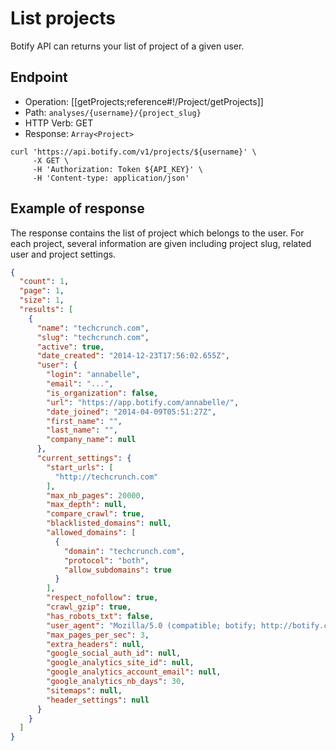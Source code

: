 # List projects

Botify API can returns your list of project of a given user.

## Endpoint

- Operation: [[getProjects;reference#!/Project/getProjects]]
- Path: `analyses/{username}/{project_slug}`
- HTTP Verb: GET
- Response: `Array<Project>`

```SH
curl 'https://api.botify.com/v1/projects/${username}' \
     -X GET \
     -H 'Authorization: Token ${API_KEY}' \
     -H 'Content-type: application/json'
```

## Example of response
The response contains the list of project which belongs to the user. For each project, several information are given including project slug, related user and project settings.

```JSON
{
  "count": 1,
  "page": 1,
  "size": 1,
  "results": [
    {
      "name": "techcrunch.com",
      "slug": "techcrunch.com",
      "active": true,
      "date_created": "2014-12-23T17:56:02.655Z",
      "user": {
        "login": "annabelle",
        "email": "...",
        "is_organization": false,
        "url": "https://app.botify.com/annabelle/",
        "date_joined": "2014-04-09T05:51:27Z",
        "first_name": "",
        "last_name": "",
        "company_name": null
      },
      "current_settings": {
        "start_urls": [
          "http://techcrunch.com"
        ],
        "max_nb_pages": 20000,
        "max_depth": null,
        "compare_crawl": true,
        "blacklisted_domains": null,
        "allowed_domains": [
          {
            "domain": "techcrunch.com",
            "protocol": "both",
            "allow_subdomains": true
          }
        ],
        "respect_nofollow": true,
        "crawl_gzip": true,
        "has_robots_txt": false,
        "user_agent": "Mozilla/5.0 (compatible; botify; http://botify.com)",
        "max_pages_per_sec": 3,
        "extra_headers": null,
        "google_social_auth_id": null,
        "google_analytics_site_id": null,
        "google_analytics_account_email": null,
        "google_analytics_nb_days": 30,
        "sitemaps": null,
        "header_settings": null
      }
    }
  ]
}
```
